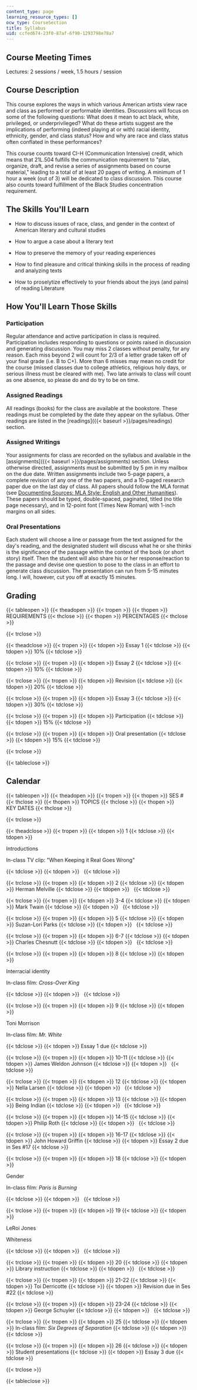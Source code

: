 ```yaml
---
content_type: page
learning_resource_types: []
ocw_type: CourseSection
title: Syllabus
uid: ccfed674-23f0-87af-6f90-1293798e78a7
---
```


Course Meeting Times
--------------------

Lectures: 2 sessions / week, 1.5 hours / session

Course Description
------------------

This course explores the ways in which various American artists view race and class as performed or performable identities. Discussions will focus on some of the following questions: What does it mean to act black, white, privileged, or underprivileged? What do these artists suggest are the implications of performing (indeed playing at or with) racial identity, ethnicity, gender, and class status? How and why are race and class status often conflated in these performances?

This course counts toward CI-H (Communication Intensive) credit, which means that 21L.504 fulfills the communication requirement to "plan, organize, draft, and revise a series of assignments based on course material," leading to a total of at least 20 pages of writing. A minimum of 1 hour a week (out of 3) will be dedicated to class discussion. This course also counts toward fulfillment of the Black Studies concentration requirement.

The Skills You'll Learn
-----------------------

*   How to discuss issues of race, class, and gender in the context of American literary and cultural studies
    
*   How to argue a case about a literary text
    
*   How to preserve the memory of your reading experiences
    
*   How to find pleasure and critical thinking skills in the process of reading and analyzing texts
    
*   How to proselytize effectively to your friends about the joys (and pains) of reading Literature
    

How You'll Learn Those Skills
-----------------------------

### Participation

Regular attendance and active participation in class is required. Participation includes responding to questions or points raised in discussion and generating discussion. You may miss 2 classes without penalty, for any reason. Each miss beyond 2 will count for 2/3 of a letter grade taken off of your final grade (i.e. B to C+). More than 6 misses may mean no credit for the course (missed classes due to college athletics, religious holy days, or serious illness must be cleared with me). Two late arrivals to class will count as one absence, so please do and do try to be on time.

### Assigned Readings

All readings (books) for the class are available at the bookstore. These readings must be completed by the date they appear on the syllabus. Other readings are listed in the [readings]({{< baseurl >}}/pages/readings) section.

### Assigned Writings

Your assignments for class are recorded on the syllabus and available in the [assignments]({{< baseurl >}}/pages/assignments) section. Unless otherwise directed, assignments must be submitted by 5 pm in my mailbox on the due date. Written assignments include two 5-page papers, a complete revision of any one of the two papers, and a 10-paged research paper due on the last day of class. All papers should follow the MLA format (see [Documenting Sources: MLA Style: English and Other Humanities](http://www.macmillanlearning.com/catalog/static/bsm/hacker/resdoc/humanities/english.htm)). These papers should be typed, double-spaced, paginated, titled (no title page necessary), and in 12-point font (Times New Roman) with 1-inch margins on all sides.

### Oral Presentations

Each student will choose a line or passage from the text assigned for the day's reading, and the designated student will discuss what he or she thinks is the significance of the passage within the context of the book (or short story) itself. Then the student will also share his or her response/reaction to the passage and devise one question to pose to the class in an effort to generate class discussion. The presentation can run from 5-15 minutes long. I will, however, cut you off at exactly 15 minutes.

Grading
-------

{{< tableopen >}}
{{< theadopen >}}
{{< tropen >}}
{{< thopen >}}
REQUIREMENTS
{{< thclose >}}
{{< thopen >}}
PERCENTAGES
{{< thclose >}}

{{< trclose >}}

{{< theadclose >}}
{{< tropen >}}
{{< tdopen >}}
Essay 1
{{< tdclose >}}
{{< tdopen >}}
10%
{{< tdclose >}}

{{< trclose >}}
{{< tropen >}}
{{< tdopen >}}
Essay 2
{{< tdclose >}}
{{< tdopen >}}
10%
{{< tdclose >}}

{{< trclose >}}
{{< tropen >}}
{{< tdopen >}}
Revision
{{< tdclose >}}
{{< tdopen >}}
20%
{{< tdclose >}}

{{< trclose >}}
{{< tropen >}}
{{< tdopen >}}
Essay 3
{{< tdclose >}}
{{< tdopen >}}
30%
{{< tdclose >}}

{{< trclose >}}
{{< tropen >}}
{{< tdopen >}}
Participation
{{< tdclose >}}
{{< tdopen >}}
15%
{{< tdclose >}}

{{< trclose >}}
{{< tropen >}}
{{< tdopen >}}
Oral presentation
{{< tdclose >}}
{{< tdopen >}}
15%
{{< tdclose >}}

{{< trclose >}}

{{< tableclose >}}

Calendar
--------

{{< tableopen >}}
{{< theadopen >}}
{{< tropen >}}
{{< thopen >}}
SES #
{{< thclose >}}
{{< thopen >}}
TOPICS
{{< thclose >}}
{{< thopen >}}
KEY DATES
{{< thclose >}}

{{< trclose >}}

{{< theadclose >}}
{{< tropen >}}
{{< tdopen >}}
1
{{< tdclose >}}
{{< tdopen >}}


Introductions

In-class TV clip: "When Keeping it Real Goes Wrong"


{{< tdclose >}}
{{< tdopen >}}
 
{{< tdclose >}}

{{< trclose >}}
{{< tropen >}}
{{< tdopen >}}
2
{{< tdclose >}}
{{< tdopen >}}
Herman Melville
{{< tdclose >}}
{{< tdopen >}}
 
{{< tdclose >}}

{{< trclose >}}
{{< tropen >}}
{{< tdopen >}}
3-4
{{< tdclose >}}
{{< tdopen >}}
Mark Twain
{{< tdclose >}}
{{< tdopen >}}
 
{{< tdclose >}}

{{< trclose >}}
{{< tropen >}}
{{< tdopen >}}
5
{{< tdclose >}}
{{< tdopen >}}
Suzan-Lori Parks
{{< tdclose >}}
{{< tdopen >}}
 
{{< tdclose >}}

{{< trclose >}}
{{< tropen >}}
{{< tdopen >}}
6-7
{{< tdclose >}}
{{< tdopen >}}
Charles Chesnutt
{{< tdclose >}}
{{< tdopen >}}
 
{{< tdclose >}}

{{< trclose >}}
{{< tropen >}}
{{< tdopen >}}
8
{{< tdclose >}}
{{< tdopen >}}


Interracial identity

In-class film: _Cross-Over King_


{{< tdclose >}}
{{< tdopen >}}
 
{{< tdclose >}}

{{< trclose >}}
{{< tropen >}}
{{< tdopen >}}
9
{{< tdclose >}}
{{< tdopen >}}


Toni Morrison

In-class film: _Mr. White_


{{< tdclose >}}
{{< tdopen >}}
Essay 1 due
{{< tdclose >}}

{{< trclose >}}
{{< tropen >}}
{{< tdopen >}}
10-11
{{< tdclose >}}
{{< tdopen >}}
James Weldon Johnson
{{< tdclose >}}
{{< tdopen >}}
 
{{< tdclose >}}

{{< trclose >}}
{{< tropen >}}
{{< tdopen >}}
12
{{< tdclose >}}
{{< tdopen >}}
Nella Larsen
{{< tdclose >}}
{{< tdopen >}}
 
{{< tdclose >}}

{{< trclose >}}
{{< tropen >}}
{{< tdopen >}}
13
{{< tdclose >}}
{{< tdopen >}}
Being Indian
{{< tdclose >}}
{{< tdopen >}}
 
{{< tdclose >}}

{{< trclose >}}
{{< tropen >}}
{{< tdopen >}}
14-15
{{< tdclose >}}
{{< tdopen >}}
Philip Roth
{{< tdclose >}}
{{< tdopen >}}
 
{{< tdclose >}}

{{< trclose >}}
{{< tropen >}}
{{< tdopen >}}
16-17
{{< tdclose >}}
{{< tdopen >}}
John Howard Griffin
{{< tdclose >}}
{{< tdopen >}}
Essay 2 due in Ses #17
{{< tdclose >}}

{{< trclose >}}
{{< tropen >}}
{{< tdopen >}}
18
{{< tdclose >}}
{{< tdopen >}}


Gender

In-class film: _Paris is Burning_


{{< tdclose >}}
{{< tdopen >}}
 
{{< tdclose >}}

{{< trclose >}}
{{< tropen >}}
{{< tdopen >}}
19
{{< tdclose >}}
{{< tdopen >}}


LeRoi Jones

Whiteness


{{< tdclose >}}
{{< tdopen >}}
 
{{< tdclose >}}

{{< trclose >}}
{{< tropen >}}
{{< tdopen >}}
20
{{< tdclose >}}
{{< tdopen >}}
Library instruction
{{< tdclose >}}
{{< tdopen >}}
 
{{< tdclose >}}

{{< trclose >}}
{{< tropen >}}
{{< tdopen >}}
21-22
{{< tdclose >}}
{{< tdopen >}}
Toi Derricotte
{{< tdclose >}}
{{< tdopen >}}
Revision due in Ses #22
{{< tdclose >}}

{{< trclose >}}
{{< tropen >}}
{{< tdopen >}}
23-24
{{< tdclose >}}
{{< tdopen >}}
George Schuyler
{{< tdclose >}}
{{< tdopen >}}
 
{{< tdclose >}}

{{< trclose >}}
{{< tropen >}}
{{< tdopen >}}
25
{{< tdclose >}}
{{< tdopen >}}
In-class film: _Six Degrees of Separation_
{{< tdclose >}}
{{< tdopen >}}
 
{{< tdclose >}}

{{< trclose >}}
{{< tropen >}}
{{< tdopen >}}
26
{{< tdclose >}}
{{< tdopen >}}
Student presentations
{{< tdclose >}}
{{< tdopen >}}
Essay 3 due
{{< tdclose >}}

{{< trclose >}}

{{< tableclose >}}